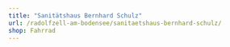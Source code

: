```yaml
---
title: "Sanitätshaus Bernhard Schulz"
url: /radolfzell-am-bodensee/sanitaetshaus-bernhard-schulz/
shop: Fahrrad
---
```

